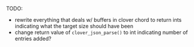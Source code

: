 TODO:
- rewrite everything that deals w/ buffers in clover chord to return ints indicating what the target size should have been
- change return value of `clover_json_parse()` to int indicating number of entries added?
